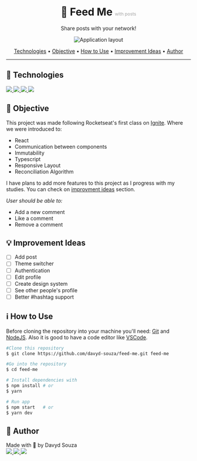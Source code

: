 <h1 align="center">💌 Feed Me <span style="color: #A3A3A3; font-size: 12px; font-weight: 400;">with posts</span></h1>
<p align="center">
  Share posts with your network!
</p>
<p align="center">
	<img src="https://user-images.githubusercontent.com/54182110/227420941-a4c0c7f4-017f-4220-b0a1-4a6e648c2ea3.png" alt="Application layout" />
</p>

<p align="center">
  <a href="#tech">Technologies</a> •
  <a href="#objective">Objective</a> •
  <a href="#use">How to Use</a> •
  <a href="#ideas">Improvement Ideas</a> •
  <a href="#author">Author</a>
</p>

---

<h2 id="tech">🚀 Technologies </h2>

<a href="https://reactjs.org/" target="_blank">
  <img src="https://img.shields.io/badge/React-20232A?style=for-the-badge&logo=react&logoColor=61DAFB" />
</a>
<a href="https://www.typescriptlang.org/" target="_blank">
  <img src="https://img.shields.io/badge/TypeScript-007ACC?style=for-the-badge&logo=typescript&logoColor=white"/>
</a>
<a href="https://developer.mozilla.org/en-US/docs/Web/HTML" target="_blank">
  <img src="https://img.shields.io/badge/HTML5-E34F26?style=for-the-badge&logo=html5&logoColor=white"/>
</a>
<a href="https://developer.mozilla.org/en-US/docs/Web/CSS" target="_blank">
  <img src="https://img.shields.io/badge/CSS3-1572B6?style=for-the-badge&logo=css3&logoColor=white"/>
</a>

<h2 id="objective">🎯 Objective </h2>

<p>This project was made following Rocketseat's first class on <a href="https://www.rocketseat.com.br/ignite">Ignite</a>. Where we were introduced to:</p>
<ul>
	<li>React</li>
  <li>Communication between components</li>
  <li>Immutability</li>
	<li>Typescript</li>
	<li>Responsive Layout</li>
	<li>Reconciliation Algorithm</li>
</ul>
<p>I have plans to add more features to this project as I progress with my studies. You can check on <a href="#ideas">improvment ideas</a> section.</p>

<em>User should be able to:</em>

<ul>
	<li>Add a new comment</li>
	<li>Like a comment</li>
	<li>Remove a comment</li>
</ul>

<h2 id="ideas">💡 Improvement Ideas</h2>

- [ ] Add post
- [ ] Theme switcher
- [ ] Authentication
- [ ] Edit profile
- [ ] Create design system
- [ ] See other people's profile
- [ ] Better #hashtag support

<h2 id="use">ℹ️ How to Use </h2>

Before cloning the repository into your machine you'll need: [Git](https://git-scm.com) and [NodeJS](https://nodejs.org/en/). Also it is good to have a code editor like [VSCode](https://code.visualstudio.com/).

```bash
#Clone this repository
$ git clone https://github.com/davyd-souza/feed-me.git feed-me

#Go into the repository
$ cd feed-me

# Install dependencies with
$ npm install # or
$ yarn

# Run app
$ npm start   # or
$ yarn dev
```

<h2 id="author">👤 Author </h2>

<p>
  Made with 💛 by Davyd Souza </br>
  <a href="https://www.linkedin.com/in/davyd-souza/" target="_blank" alt="LinnkedIn badge">
    <img src="https://img.shields.io/badge/LinkedIn-0077B5?style=for-the-badge&logo=linkedin&logoColor=white"/>
  </a>
  <a href="mailto:davyd.eduardo.souza@hotmail.com" target="_blank" alt="Outlook badge">
    <img src="https://img.shields.io/badge/Outlook-0078D4?style=for-the-badge&logo=microsoft-outlook&logoColor=white"/>
  </a>
  <a href="https://www.instagram.com/odeisouza/" target="_blank" alt="Instagram badge">
    <img src="https://img.shields.io/badge/Instagram-E4405F?style=for-the-badge&logo=instagram&logoColor=white"/>
  </a>
</p>
